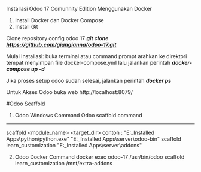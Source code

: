 Installasi Odoo 17 Comunnity Edition Menggunakan Docker

1. Install Docker dan Docker Compose
2. Install Git

Clone repository config odoo 17
_**git clone https://github.com/giangianna/odoo-17.git**_

Mulai Installasi: buka terminal atau command prompt arahkan ke direktori tempat menyimpan file docker-compose.yml lalu jalankan perintah 
_**docker-compose up -d**_

Jika proses setup odoo sudah selesai, jalankan perintah 
_**docker ps**_

Untuk Akses Odoo buka web
http://localhost:8079/


#Odoo Scaffold
1. Odoo Windows Command
Odoo scaffold command
----
<python path> <odoo bin path> scaffold <module_name> <target_dir>
contoh :
"E:\_Installed Apps\python\python.exe" "E:\_Installed Apps\server\odoo-bin" scaffold learn_customization "E:\_Installed Apps\server\addons"

2. Odoo Docker Command
docker exec odoo-17 /usr/bin/odoo scaffold learn_customization /mnt/extra-addons
